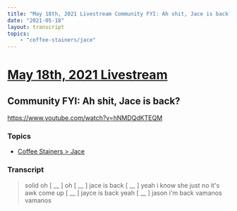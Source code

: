 ```yaml
---
title: "May 18th, 2021 Livestream Community FYI: Ah shit, Jace is back?"
date: "2021-05-18"
layout: transcript
topics:
    - "coffee-stainers/jace"
---
```

# [May 18th, 2021 Livestream](../2021-05-18.md)
## Community FYI: Ah shit, Jace is back?
https://www.youtube.com/watch?v=hNMDQdKTEQM

### Topics
* [Coffee Stainers > Jace](../topics/coffee-stainers/jace.md)

### Transcript

> solid oh [ __ ] oh [ __ ] jace is back [ __ ] yeah i know she just no it's awk come up [ __ ] jayce is back yeah [ __ ] jason i'm back vamanos vamanos
